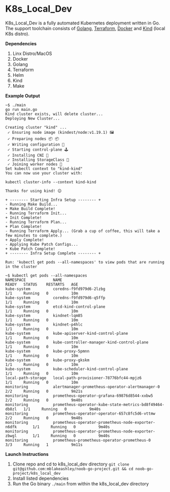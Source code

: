# K8s_Local_Dev

K8s_Local_Dev is a fully automated Kubernetes deployment written in Go. The support toolchain consists of [Golang](https://golang.org/), [Terraform](https://www.terraform.io/), [Docker](https://www.docker.com/) and [Kind](https://kind.sigs.k8s.io/) (local K8s distro).


**Dependencies**

 1. Linx Distro/MacOS
 2. Docker
 3. Golang
 4. Terraform
 5. Helm
 6. Kind
 7. Make

**Example Output**
```
~$ ./main             
go run main.go
Kind cluster exists, will delete cluster...
Deploying New Cluster... 
 
Creating cluster "kind" ...
 ✓ Ensuring node image (kindest/node:v1.19.1) 🖼 
 ✓ Preparing nodes 📦 📦  
 ✓ Writing configuration 📜 
 ✓ Starting control-plane 🕹️ 
 ✓ Installing CNI 🔌 
 ✓ Installing StorageClass 💾 
 ✓ Joining worker nodes 🚜 
Set kubectl context to "kind-kind"
You can now use your cluster with:

kubectl cluster-info --context kind-kind

Thanks for using kind! 😊

+ -------- Starting Infra Setup -------- +
- Running Make Build...
+ Make Build Complete!
- Running Terraform Init... 
+ Init Complete!
- Running Terraform Plan... 
+ Plan Complete!
- Running Terraform Apply... (Grab a cup of coffee, this will take a few minutes to complete.) 
+ Apply Complete!
- Applying Kube Patch Configs... 
+ Kube Patch Complete!
+ -------- Infra Setup Complete -------- +

Run: 'kubectl get pods --all-namespaces' to view pods that are running in the cluster

~$ kubectl get pods --all-namespaces
NAMESPACE            NAME                                                     READY   STATUS    RESTARTS   AGE
kube-system          coredns-f9fd979d6-2lzbg                                  1/1     Running   0          10m
kube-system          coredns-f9fd979d6-q5ffp                                  1/1     Running   0          10m
kube-system          etcd-kind-control-plane                                  1/1     Running   0          10m
kube-system          kindnet-lqm85                                            1/1     Running   0          10m
kube-system          kindnet-p4hlc                                            1/1     Running   0          10m
kube-system          kube-apiserver-kind-control-plane                        1/1     Running   0          10m
kube-system          kube-controller-manager-kind-control-plane               1/1     Running   0          10m
kube-system          kube-proxy-5pmnn                                         1/1     Running   0          10m
kube-system          kube-proxy-gkskm                                         1/1     Running   0          10m
kube-system          kube-scheduler-kind-control-plane                        1/1     Running   0          10m
local-path-storage   local-path-provisioner-78776bfc44-mpjz6                  1/1     Running   0          10m
monitoring           alertmanager-prometheus-operator-alertmanager-0          2/2     Running   0          9m21s
monitoring           prometheus-operator-grafana-69876d8544-xxbw5             2/2     Running   0          9m40s
monitoring           prometheus-operator-kube-state-metrics-bd8f49464-db8zl   1/1     Running   0          9m40s
monitoring           prometheus-operator-operator-657c8fc5d6-vttmw            2/2     Running   0          9m40s
monitoring           prometheus-operator-prometheus-node-exporter-n6dfk       1/1     Running   0          9m40s
monitoring           prometheus-operator-prometheus-node-exporter-zbwgl       1/1     Running   0          9m40s
monitoring           prometheus-prometheus-operator-prometheus-0              3/3     Running   1          9m11s
```


**Launch Instructions**

 1. Clone repo and cd to k8s_local_dev directory
 ```git clone git@github.com:mblakeashley/noob-go-project.git && cd noob-go-project/k8s_local_dev ```
 2. Install listed dependencies
 3.  Run the Go binary `./main` from within the k8s_local_dev directory
